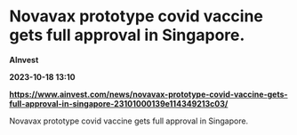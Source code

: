 # Novavax prototype covid vaccine gets full approval in Singapore.
**AInvest**

**2023-10-18 13:10**

**https://www.ainvest.com/news/novavax-prototype-covid-vaccine-gets-full-approval-in-singapore-23101000139e114349213c03/**

Novavax prototype covid vaccine gets full approval in Singapore.
